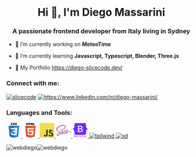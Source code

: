 <h1 align="center">Hi 👋, I'm Diego Massarini</h1>
<h3 align="center">A passionate frontend developer from Italy living in Sydney</h3>


- 🔭 I’m currently working on **MeteoTime**

- 🌱 I’m currently learning **Javascript, Typescript, Blender, Three.js**

- 🚀 My Portfolio https://diego-slicecode.dev/



<h3 align="left">Connect with me:</h3>
<p align="left">
<a href="https://twitter.com/slicecodediego" target="blank"><img align="center" src="https://cdn.jsdelivr.net/npm/simple-icons@3.0.1/icons/twitter.svg" alt="slicecode" height="15" width="20" /></a>
<a href="https://linkedin.com/in/https://www.linkedin.com/in/diego-massarini/" target="blank"><img align="center" src="https://cdn.jsdelivr.net/npm/simple-icons@3.0.1/icons/linkedin.svg" alt="https://www.linkedin.com/in/diego-massarini/" height="15" width="20" /></a>
</p>

<h3 align="left">Languages and Tools:</h3>
<p align="left">


<a href="https://www.w3schools.com/css/" target="_blank"> <img src="https://raw.githubusercontent.com/devicons/devicon/master/icons/css3/css3-original-wordmark.svg" alt="css3" width="40" height="40"/> </a> 
<a href="https://www.w3.org/html/" target="_blank"> <img src="https://raw.githubusercontent.com/devicons/devicon/master/icons/html5/html5-original-wordmark.svg" alt="html5" width="40" height="40"/> </a>
<a href="https://developer.mozilla.org/en-US/docs/Web/JavaScript" target="_blank"> <img src="https://raw.githubusercontent.com/devicons/devicon/master/icons/javascript/javascript-original.svg" alt="javascript" width="40" height="40"/> </a> 
<a href="https://sass-lang.com" target="_blank"> <img src="https://raw.githubusercontent.com/devicons/devicon/master/icons/sass/sass-original.svg" alt="sass" width="40" height="40"/> </a> 
<a href="https://getbootstrap.com" target="_blank"> <img src="https://raw.githubusercontent.com/devicons/devicon/master/icons/bootstrap/bootstrap-plain-wordmark.svg" alt="bootstrap" width="40" height="40"/> </a>
<a href="https://tailwindcss.com/" target="_blank"> <img src="https://www.vectorlogo.zone/logos/tailwindcss/tailwindcss-icon.svg" alt="tailwind" width="40" height="40"/> </a>
</a> <a href="https://www.adobe.com/products/xd.html" target="_blank"> <img src="https://cdn.worldvectorlogo.com/logos/adobe-xd.svg" alt="xd" width="40" height="40"/> </a>

</p>

<p><img align="left" src="https://github-readme-stats.vercel.app/api/top-langs?username=webdiego&show_icons=true&locale=en&layout=compact" alt="webdiego" /></p>

<p>&nbsp;<img align="left" src="https://github-readme-stats.vercel.app/api?username=webdiego&show_icons=true&locale=en" alt="webdiego" /></p>

